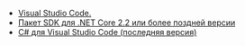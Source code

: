 * [Visual Studio Code.](https://code.visualstudio.com/download)
* [Пакет SDK для .NET Core 2.2 или более поздней версии](https://www.microsoft.com/net/download/all)
* [C# для Visual Studio Code (последняя версия)](https://marketplace.visualstudio.com/items?itemName=ms-vscode.csharp)